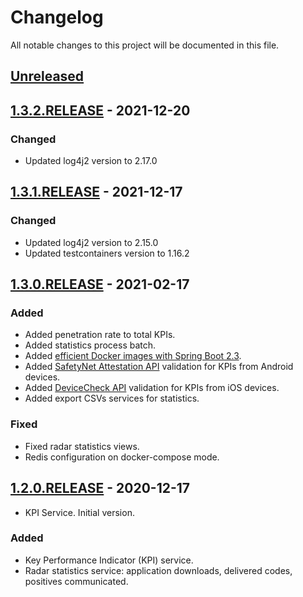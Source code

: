 # Changelog

All notable changes to this project will be documented in this file. 

## [Unreleased]

## [1.3.2.RELEASE] - 2021-12-20

### Changed

- Updated log4j2 version to 2.17.0

## [1.3.1.RELEASE] - 2021-12-17

### Changed

- Updated log4j2 version to 2.15.0
- Updated testcontainers version to 1.16.2

## [1.3.0.RELEASE] - 2021-02-17

### Added

- Added penetration rate to total KPIs.
- Added statistics process batch.
- Added [efficient Docker images with Spring Boot 2.3](https://spring.io/blog/2020/08/14/creating-efficient-docker-images-with-spring-boot-2-3).
- Added [SafetyNet Attestation API](https://developer.android.com/training/safetynet) validation for KPIs from Android devices.
- Added [DeviceCheck API](https://developer.apple.com/documentation/devicecheck) validation for KPIs from iOS devices.
- Added export CSVs services for statistics.

### Fixed

- Fixed radar statistics views.
- Redis configuration on docker-compose mode.

## [1.2.0.RELEASE] - 2020-12-17

* KPI Service. Initial version.

### Added

- Key Performance Indicator (KPI) service.
- Radar statistics service: application downloads, delivered codes, positives communicated.

[Unreleased]: https://github.com/RadarCOVID/radar-covid-backend-kpi-server/compare/1.3.2.RELEASE...develop
[1.3.2.RELEASE]: https://github.com/RadarCOVID/radar-covid-backend-kpi-server/compare/1.3.1.RELEASE...1.3.2.RELEASE
[1.3.1.RELEASE]: https://github.com/RadarCOVID/radar-covid-backend-kpi-server/compare/1.3.0.RELEASE...1.3.1.RELEASE
[1.3.0.RELEASE]: https://github.com/RadarCOVID/radar-covid-backend-kpi-server/compare/1.2.0.RELEASE...1.3.0.RELEASE
[1.2.0.RELEASE]: https://github.com/RadarCOVID/radar-covid-backend-kpi-server/releases/tag/1.2.0.RELEASE